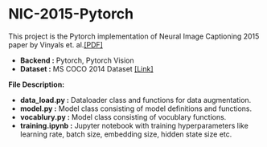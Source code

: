 # NIC-2015-Pytorch
This project is the Pytorch implementation of Neural Image Captioning 2015 paper by Vinyals et. al.<a href = "https://arxiv.org/abs/1411.4555">[PDF]</a></br>
<ul>
  <li><b>Backend :</b> Pytorch, Pytorch Vision</li>
  <li><b>Dataset :</b> MS COCO 2014 Dataset <a href = "http://cocodataset.org/#download">[Link]</a></li>
</ul>

<b>File Description:</b>
<ul>
  <li><b>data_load.py :</b> Dataloader class and functions for data augmentation.</li>
  <li><b>model.py :</b> Model class consisting of model definitions and functions.</li>
  <li><b>vocablury.py :</b> Model class consisting of vocublary functions.</li>
  <li><b>training.ipynb :</b> Jupyter notebook with training hyperparameters like learning rate, batch size, embedding size, hidden state size etc.</li>

</ul>
